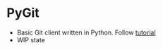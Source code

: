 # PyGit

* Basic Git client written in Python. Follow [tutorial](https://benhoyt.com/writings/pygit/)
* WIP state
